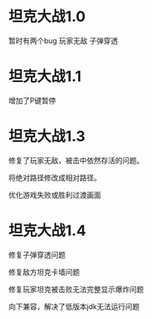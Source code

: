 # 坦克大战1.0 
暂时有两个bug 玩家无敌 子弹穿透

# 坦克大战1.1 
增加了P键暂停

# 坦克大战1.3  

修复了玩家无敌，被击中依然存活的问题。

将绝对路径修改成相对路径。
             
优化游戏失败或胜利过渡画面

# 坦克大战1.4

修复子弹穿透问题

修复敌方坦克卡墙问题

修复玩家坦克被击败无法完整显示爆炸问题

向下兼容，解决了低版本jdk无法运行问题


